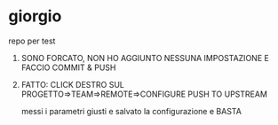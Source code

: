 giorgio
=======

repo per test 

1) SONO FORCATO, NON HO AGGIUNTO NESSUNA IMPOSTAZIONE E FACCIO COMMIT & PUSH

2) FATTO: CLICK DESTRO SUL PROGETTO=>TEAM=>REMOTE=>CONFIGURE PUSH TO UPSTREAM

	messi i parametri giusti e salvato la configurazione e BASTA
	